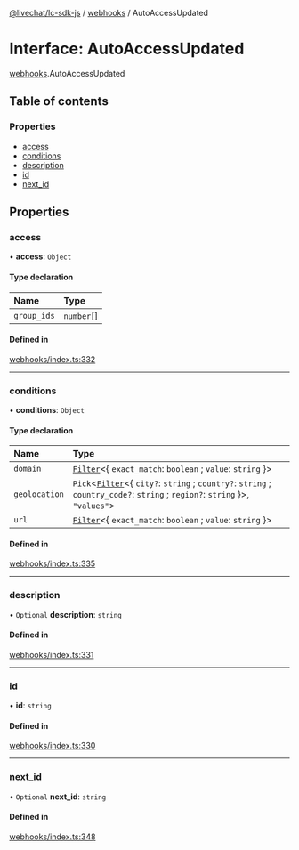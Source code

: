 [@livechat/lc-sdk-js](../README.md) / [webhooks](../modules/webhooks.md) / AutoAccessUpdated

# Interface: AutoAccessUpdated

[webhooks](../modules/webhooks.md).AutoAccessUpdated

## Table of contents

### Properties

- [access](webhooks.AutoAccessUpdated.md#access)
- [conditions](webhooks.AutoAccessUpdated.md#conditions)
- [description](webhooks.AutoAccessUpdated.md#description)
- [id](webhooks.AutoAccessUpdated.md#id)
- [next\_id](webhooks.AutoAccessUpdated.md#next_id)

## Properties

### access

• **access**: `Object`

#### Type declaration

| Name | Type |
| :------ | :------ |
| `group_ids` | `number`[] |

#### Defined in

[webhooks/index.ts:332](https://github.com/livechat/lc-sdk-js/blob/c7b3817/src/webhooks/index.ts#L332)

___

### conditions

• **conditions**: `Object`

#### Type declaration

| Name | Type |
| :------ | :------ |
| `domain` | [`Filter`](webhooks_structures_structures.Filter.md)<{ `exact_match`: `boolean` ; `value`: `string`  }\> |
| `geolocation` | `Pick`<[`Filter`](webhooks_structures_structures.Filter.md)<{ `city?`: `string` ; `country?`: `string` ; `country_code?`: `string` ; `region?`: `string`  }\>, ``"values"``\> |
| `url` | [`Filter`](webhooks_structures_structures.Filter.md)<{ `exact_match`: `boolean` ; `value`: `string`  }\> |

#### Defined in

[webhooks/index.ts:335](https://github.com/livechat/lc-sdk-js/blob/c7b3817/src/webhooks/index.ts#L335)

___

### description

• `Optional` **description**: `string`

#### Defined in

[webhooks/index.ts:331](https://github.com/livechat/lc-sdk-js/blob/c7b3817/src/webhooks/index.ts#L331)

___

### id

• **id**: `string`

#### Defined in

[webhooks/index.ts:330](https://github.com/livechat/lc-sdk-js/blob/c7b3817/src/webhooks/index.ts#L330)

___

### next\_id

• `Optional` **next\_id**: `string`

#### Defined in

[webhooks/index.ts:348](https://github.com/livechat/lc-sdk-js/blob/c7b3817/src/webhooks/index.ts#L348)
